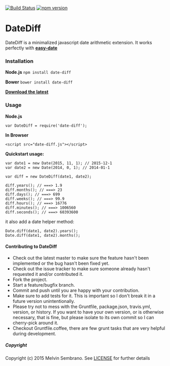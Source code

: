 [![Build Status](https://travis-ci.org/melvinsembrano/date-diff.svg)](https://travis-ci.org/melvinsembrano/date-diff)
[![npm version](https://badge.fury.io/js/date-diff.svg)](https://badge.fury.io/js/date-diff)
# DateDiff
DateDiff is a minimalized javascript date arithmetic extension.
It works perfectly with [**easy-date**](https://github.com/melvinsembrano/easy-date)

### Installation
**Node.js** `npm install date-diff`

**Bower** `bower install date-diff`

[**Download the latest**](https://github.com/melvinsembrano/date-diff/archive/master.zip)

### Usage
**Node.js**
```
var DateDiff = require('date-diff');
```
**In Browser**
```
<script src="date-diff.js"></script>
```
**Quickstart usage:**

```
var date1 = new Date(2015, 11, 1); // 2015-12-1
var date2 = new Date(2014, 0, 1); // 2014-01-1

var diff = new DateDiff(date1, date2);

diff.years(); // ===> 1.9
diff.months(); // ===> 23
diff.days(); // ===> 699
diff.weeks(); // ===> 99.9
diff.hours(); // ===> 16776
diff.minutes(); // ===> 1006560
diff.seconds(); // ===> 60393600
```
it also add a date helper method:
```
Date.diff(date1, date2).years();
Date.diff(date1, date2).months();
```

#### Contributing to DateDiff

* Check out the latest master to make sure the feature hasn't been implemented or the bug hasn't been fixed yet.
* Check out the issue tracker to make sure someone already hasn't requested it and/or contributed it.
* Fork the project.
* Start a feature/bugfix branch.
* Commit and push until you are happy with your contribution.
* Make sure to add tests for it. This is important so I don't break it in a future version unintentionally.
* Please try not to mess with the Gruntfile, package.json, travis.yml, version, or history. If you want to have your own version, or is otherwise necessary, that is fine, but please isolate to its own commit so I can cherry-pick around it.
* Checkout Gruntfile.coffee, there are few grunt tasks that are very helpful during development.

##### Copyright
Copyright (c) 2015 Melvin Sembrano. See [LICENSE](LICENSE) for further details
